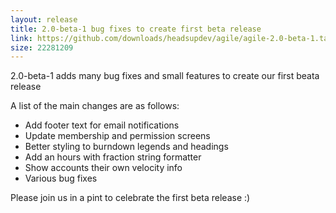 ```yaml
---
layout: release
title: 2.0-beta-1 bug fixes to create first beta release
link: https://github.com/downloads/headsupdev/agile/agile-2.0-beta-1.tar.gz
size: 22281209
---
```


<p>2.0-beta-1 adds many bug fixes and small features to create our first beata release</p>

<p>A list of the main changes are as follows:</p>
<ul>
<li>Add footer text for email notifications</li>
<li>Update membership and permission screens</li>
<li>Better styling to burndown legends and headings</li>
<li>Add an hours with fraction string formatter</li>
<li>Show accounts their own velocity info</li>
<li>Various bug fixes</li>
</ul>

<p>Please join us in a pint to celebrate the first beta release :)</p>

